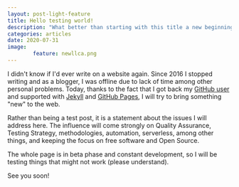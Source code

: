 ```yaml
---
layout: post-light-feature
title: Hello testing world!
description: "What better than starting with this title a new beginning for a blog with testing content!"
categories: articles
date: 2020-07-31
image: 
        feature: newllca.png
---
```

I didn't know if I'd ever write on a website again. Since 2016 I stopped writing and as a blogger, I was offline due to lack of time among other personal problems. Today, thanks to the fact that I got back my [GitHub user](https://github.com/lourcastillo) and supported with [Jekyll](https://jekyllrb.com/docs/community/) and [GitHub Pages](https://pages.github.com/), I will try to bring something "new" to the web.

Rather than being a test post, it is a statement about the issues I will address here. The influence will come strongly on Quality Assurance, Testing Strategy, methodologies, automation, serverless, among other things, and keeping the focus on free software and Open Source.

The whole page is in beta phase and constant development, so I will be testing things that might not work (please understand).

See you soon!
